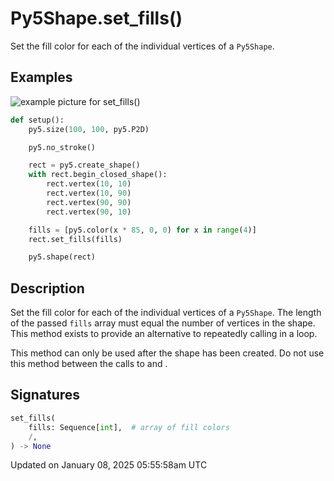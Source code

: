 # Py5Shape.set_fills()

Set the fill color for each of the individual vertices of a `Py5Shape`.

## Examples

<div class="example-table">

<div class="example-row"><div class="example-cell-image">

![example picture for set_fills()](/images/reference/Py5Shape_set_fills_0.png)

</div><div class="example-cell-code">

```python
def setup():
    py5.size(100, 100, py5.P2D)

    py5.no_stroke()

    rect = py5.create_shape()
    with rect.begin_closed_shape():
        rect.vertex(10, 10)
        rect.vertex(10, 90)
        rect.vertex(90, 90)
        rect.vertex(90, 10)

    fills = [py5.color(x * 85, 0, 0) for x in range(4)]
    rect.set_fills(fills)

    py5.shape(rect)
```

</div></div>

</div>

## Description

Set the fill color for each of the individual vertices of a `Py5Shape`. The length of the passed `fills` array must equal the number of vertices in the shape. This method exists to provide an alternative to repeatedly calling [](py5shape_set_fill) in a loop.

This method can only be used after the shape has been created. Do not use this method between the calls to [](py5shape_begin_shape) and [](py5shape_end_shape).

## Signatures

```python
set_fills(
    fills: Sequence[int],  # array of fill colors
    /,
) -> None
```

Updated on January 08, 2025 05:55:58am UTC
